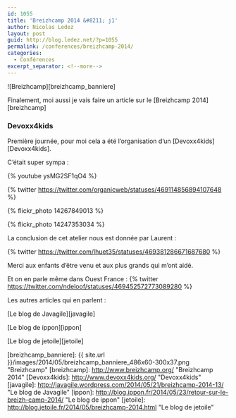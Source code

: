 ```yaml
---
id: 1055
title: 'Breizhcamp 2014 &#8211; j1'
author: Nicolas Ledez
layout: post
guid: http://blog.ledez.net/?p=1055
permalink: /conferences/breizhcamp-2014/
categories:
  - Conférences
excerpt_separator: <!--more-->
---
```


![Breizhcamp][breizhcamp_banniere]

Finalement, moi aussi je vais faire un article sur le [Breizhcamp 2014][breizhcamp]

<!--more-->

### Devoxx4kids

Première journée, pour moi cela a été l&rsquo;organisation d&rsquo;un [Devoxx4kids][Devoxx4kids].

C&rsquo;était super sympa :

{% youtube ysMG2SF1qO4 %}

{% twitter https://twitter.com/organicweb/statuses/469114856894107648 %}

{% flickr_photo 14267849013 %}

{% flickr_photo 14247353034 %}

La conclusion de cet atelier nous est donnée par Laurent :

{% twitter https://twitter.com/lhuet35/statuses/469381286671687680 %}

Merci aux enfants d&rsquo;être venu et aux plus grands qui m&rsquo;ont aidé.

Et on en parle même dans Ouest France :
{% twitter https://twitter.com/ndeloof/statuses/469452572773089280 %}

Les autres articles qui en parlent :

[Le blog de Javagile][javagile]

[Le blog de ippon][ippon]

[Le blog de jetoile][jetoile]

 [breizhcamp_banniere]: {{ site.url }}/images/2014/05/breizhcamp_banniere_486x60-300x37.png "Breizhcamp"
 [breizhcamp]: http://www.breizhcamp.org/ "Breizhcamp 2014"
 [Devoxx4kids]: http://www.devoxx4kids.org/ "Devoxx4kids"
 [javagile]: http://javagile.wordpress.com/2014/05/21/breizhcamp-2014-13/ "Le blog de Javagile"
 [ippon]: http://blog.ippon.fr/2014/05/23/retour-sur-le-breizh-camp-2014/ "Le blog de ippon"
 [jetoile]: http://blog.jetoile.fr/2014/05/breizhcamp-2014.html "Le blog de jetoile"
